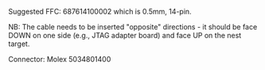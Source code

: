 
Suggested FFC: 687614100002 which is 0.5mm, 14-pin.

NB: The cable needs to be inserted "opposite" directions - it should be face DOWN on one side (e.g., JTAG adapter board) and face UP on the nest target.

Connector: Molex 5034801400